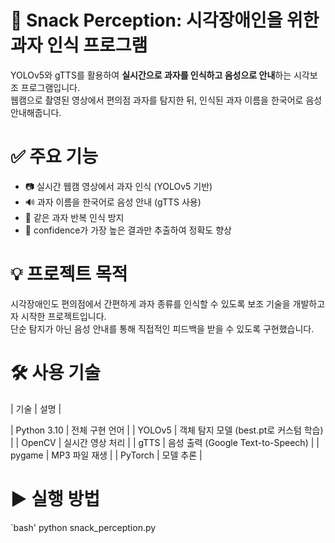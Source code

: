 # 🍪 Snack Perception: 시각장애인을 위한 과자 인식 프로그램

YOLOv5와 gTTS를 활용하여 **실시간으로 과자를 인식하고 음성으로 안내**하는 시각보조 프로그램입니다.  
웹캠으로 촬영된 영상에서 편의점 과자를 탐지한 뒤, 인식된 과자 이름을 한국어로 음성 안내해줍니다.

# ✅ 주요 기능

- 📷 실시간 웹캠 영상에서 과자 인식 (YOLOv5 기반)
- 🔊 과자 이름을 한국어로 음성 안내 (gTTS 사용)
- 🔁 같은 과자 반복 인식 방지
- 🧠 confidence가 가장 높은 결과만 추출하여 정확도 향상

# 💡 프로젝트 목적

시각장애인도 편의점에서 간편하게 과자 종류를 인식할 수 있도록 보조 기술을 개발하고자 시작한 프로젝트입니다.  
단순 탐지가 아닌 음성 안내를 통해 직접적인 피드백을 받을 수 있도록 구현했습니다.

# 🛠 사용 기술

| 기술 | 설명 |

| Python 3.10 | 전체 구현 언어 |
| YOLOv5 | 객체 탐지 모델 (best.pt로 커스텀 학습) |
| OpenCV | 실시간 영상 처리 |
| gTTS | 음성 출력 (Google Text-to-Speech) |
| pygame | MP3 파일 재생 |
| PyTorch | 모델 추론 |

# ▶️ 실행 방법

`bash'
python snack_perception.py

